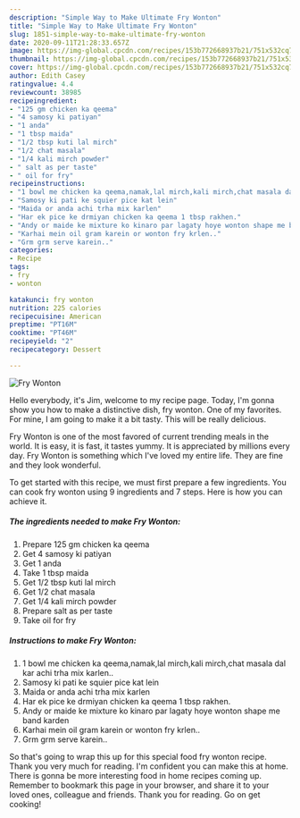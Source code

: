 ```yaml
---
description: "Simple Way to Make Ultimate Fry Wonton"
title: "Simple Way to Make Ultimate Fry Wonton"
slug: 1851-simple-way-to-make-ultimate-fry-wonton
date: 2020-09-11T21:28:33.657Z
image: https://img-global.cpcdn.com/recipes/153b772668937b21/751x532cq70/fry-wonton-recipe-main-photo.jpg
thumbnail: https://img-global.cpcdn.com/recipes/153b772668937b21/751x532cq70/fry-wonton-recipe-main-photo.jpg
cover: https://img-global.cpcdn.com/recipes/153b772668937b21/751x532cq70/fry-wonton-recipe-main-photo.jpg
author: Edith Casey
ratingvalue: 4.4
reviewcount: 38985
recipeingredient:
- "125 gm chicken ka qeema"
- "4 samosy ki patiyan"
- "1 anda"
- "1 tbsp maida"
- "1/2 tbsp kuti lal mirch"
- "1/2 chat masala"
- "1/4 kali mirch powder"
- " salt as per taste"
- " oil for fry"
recipeinstructions:
- "1 bowl me chicken ka qeema,namak,lal mirch,kali mirch,chat masala dal kar achi trha mix karlen.."
- "Samosy ki pati ke squier pice kat lein"
- "Maida or anda achi trha mix karlen"
- "Har ek pice ke drmiyan chicken ka qeema 1 tbsp rakhen."
- "Andy or maide ke mixture ko kinaro par lagaty hoye wonton shape me band karden"
- "Karhai mein oil gram karein or wonton fry krlen.."
- "Grm grm serve karein.."
categories:
- Recipe
tags:
- fry
- wonton

katakunci: fry wonton 
nutrition: 225 calories
recipecuisine: American
preptime: "PT16M"
cooktime: "PT46M"
recipeyield: "2"
recipecategory: Dessert

---
```



![Fry Wonton](https://img-global.cpcdn.com/recipes/153b772668937b21/751x532cq70/fry-wonton-recipe-main-photo.jpg)

Hello everybody, it's Jim, welcome to my recipe page. Today, I'm gonna show you how to make a distinctive dish, fry wonton. One of my favorites. For mine, I am going to make it a bit tasty. This will be really delicious.

Fry Wonton is one of the most favored of current trending meals in the world. It is easy, it is fast, it tastes yummy. It is appreciated by millions every day. Fry Wonton is something which I've loved my entire life. They are fine and they look wonderful.




To get started with this recipe, we must first prepare a few ingredients. You can cook fry wonton using 9 ingredients and 7 steps. Here is how you can achieve it.

<!--inarticleads1-->

##### The ingredients needed to make Fry Wonton:

1. Prepare 125 gm chicken ka qeema
1. Get 4 samosy ki patiyan
1. Get 1 anda
1. Take 1 tbsp maida
1. Get 1/2 tbsp kuti lal mirch
1. Get 1/2 chat masala
1. Get 1/4 kali mirch powder
1. Prepare  salt as per taste
1. Take  oil for fry




<!--inarticleads2-->

##### Instructions to make Fry Wonton:

1. 1 bowl me chicken ka qeema,namak,lal mirch,kali mirch,chat masala dal kar achi trha mix karlen..
1. Samosy ki pati ke squier pice kat lein
1. Maida or anda achi trha mix karlen
1. Har ek pice ke drmiyan chicken ka qeema 1 tbsp rakhen.
1. Andy or maide ke mixture ko kinaro par lagaty hoye wonton shape me band karden
1. Karhai mein oil gram karein or wonton fry krlen..
1. Grm grm serve karein..




So that's going to wrap this up for this special food fry wonton recipe. Thank you very much for reading. I'm confident you can make this at home. There is gonna be more interesting food in home recipes coming up. Remember to bookmark this page in your browser, and share it to your loved ones, colleague and friends. Thank you for reading. Go on get cooking!
